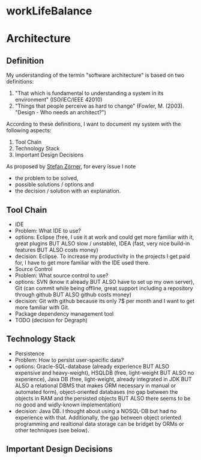 workLifeBalance
===============

Architecture
============

Definition
----------

My understanding of the termin "software architecture" is based on two definitions:

1. "That which is fundamental to understanding a system in its environment" (ISO/IEC/IEEE 42010)
2. "Things that people perceive as hard to change" (Fowler, M. (2003). "Design - Who needs an architect?")
 
According to these definitions, I want to document my system with the following aspects:

1. Tool Chain
2. Technology Stack
3. Important Design Decisions

As proposed by [Stefan Zörner](http://www.dokchess.de/), for every issue I note
- the problem to be solved,
- possible solutions / options and
- the decision / solution with an explanation.


Tool Chain
-----------
- IDE
 - Problem: What IDE to use?
 - options: Eclipse (free, I use it at work and could get more familiar with it, great plugins BUT ALSO slow / unstable), IDEA (fast, very nice build-in features BUT ALSO costs money)
 - decision: Eclipse. To increase my productivity in the projects I get paid for, I have to get more familiar with the IDE used there.
- Source Control
 - Problem: What source control to use?
 - options: SVN (know it already BUT ALSO have to set up my own server), Git (can commit while being offline, great support including a repository through github BUT ALSO github costs money)
 - decision: Git with github because its only 7$ per month and I want to get more familiar with Git.
- Package dependency management tool 
 - TODO (decision for Degraph)

Technology Stack
----------------
- Persistence
 - Problem: How to persist user-specific data?
 - options: Oracle-SQL-database (already experience BUT ALSO expensive and heavy-weight), HSQLDB (free, light-weight BUT ALSO no experience), Java DB (free, light-weight, already integrated in JDK BUT ALSO a relational DBMS that makes ORM necessary in manual or automated form), object-oriented databases (no gap between the objects in RAM and the persisted objects BUT ALSO there seems to be no good and widly-known implementation)
 - decision: Java DB. I thought about using a NOSQL-DB but had no experience with that. Additionally, the gap between object oriented programming and realtional data storage can be bridget by ORMs or other techniques (see below).

Important Design Decisions
----------------
